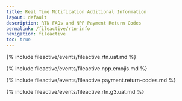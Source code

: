 ```yaml
---
title: Real Time Notification Additional Information
layout: default
description: RTN FAQs and NPP Payment Return Codes
permalink: /fileactive/rtn-info
navigation: fileactive
toc: true
---
```


<!--NPP RTN User Acceptance Testing Scenarios-->

{% include fileactive/events/fileactive.rtn.uat.md %}

<!--NPP Emoji Handling-->

{% include fileactive/events/fileactive.npp.emojis.md %}

<!--NPP Payment Return Codes-->

{% include fileactive/events/fileactive.payment.return-codes.md %}

<!--SG FAST RTN User Acceptance Testing Scenarios-->

{% include fileactive/events/fileactive.rtn.g3.uat.md %}
